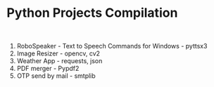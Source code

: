 <h1>Python Projects Compilation</h1> <br>
<ol>
  <li>RoboSpeaker - Text to Speech Commands for Windows - pyttsx3</li>
  <li>Image Resizer - opencv, cv2</li>
  <li>Weather App - requests, json</li>
  <li>PDF merger - Pypdf2</li>
  <li>OTP send by mail - smtplib</li>
</ol>

